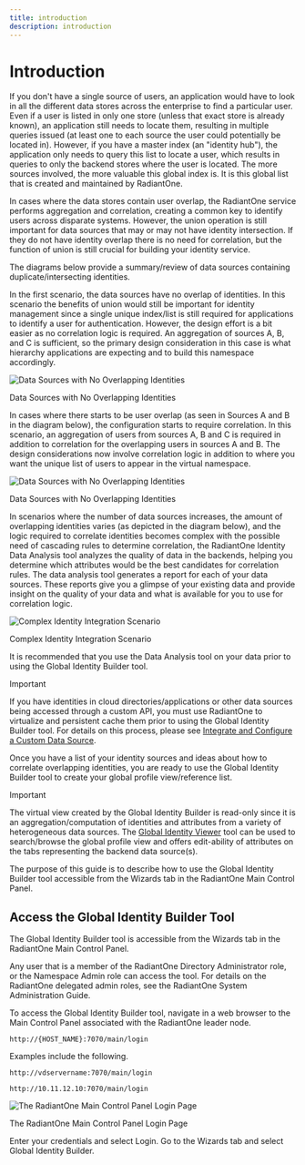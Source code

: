 ```yaml
---
title: introduction
description: introduction
---
```

         
# Introduction

If you don't have a single source of users, an application would have to look in all the different data stores across the enterprise to find a particular user. Even if a user is listed in only one store (unless that exact store is already known), an application still needs to locate them, resulting in multiple queries issued (at least one to each source the user could potentially be located in). However, if you have a master index (an "identity hub"), the application only needs to query this list to locate a user, which results in queries to only the backend stores where the user is located. The more sources involved, the more valuable this global index is. It is this global list that is created and maintained by RadiantOne.

In cases where the data stores contain user overlap, the RadiantOne service performs aggregation and correlation, creating a common key to identify users across disparate systems. However, the union operation is still important for data sources that may or may not have identity intersection. If they do not have identity overlap there is no need for correlation, but the function of union is still crucial for building your identity service.

The diagrams below provide a summary/review of data sources containing duplicate/intersecting identities.

In the first scenario, the data sources have no overlap of identities. In this scenario the benefits of union would still be important for identity management since a single unique index/list is still required for applications to identify a user for authentication. However, the design effort is a bit easier as no correlation logic is required. An aggregation of sources A, B, and C is sufficient, so the primary design consideration in this case is what hierarchy applications are expecting and to build this namespace accordingly.

![Data Sources with No Overlapping Identities](./media/image2.png)

Data Sources with No Overlapping Identities

In cases where there starts to be user overlap (as seen in Sources A and B in the diagram below), the configuration starts to require correlation. In this scenario, an aggregation of users from sources A, B and C is required in addition to correlation for the overlapping users in sources A and B. The design considerations now involve correlation logic in addition to where you want the unique list of users to appear in the virtual namespace.

![Data Sources with No Overlapping Identities](./media/image3.png)

Data Sources with No Overlapping Identities

In scenarios where the number of data sources increases, the amount of overlapping identities varies (as depicted in the diagram below), and the logic required to correlate identities becomes complex with the possible need of cascading rules to determine correlation, the RadiantOne Identity Data Analysis tool analyzes the quality of data in the backends, helping you determine which attributes would be the best candidates for correlation rules. The data analysis tool generates a report for each of your data sources. These reports give you a glimpse of your existing data and provide insight on the quality of your data and what is available for you to use for correlation logic.

![Complex Identity Integration Scenario](./media/image4.png)

Complex Identity Integration Scenario

It is recommended that you use the Data Analysis tool on your data prior to using the Global Identity Builder tool.

>[!important]
>If you have identities in cloud directories/applications or other data sources being accessed through a custom API, you must use RadiantOne to virtualize and persistent cache them prior to using the Global Identity Builder tool. For details on this process, please see [Integrate and Configure a Custom Data Source](#integrate-and-configure-a-custom-data-source).

Once you have a list of your identity sources and ideas about how to correlate overlapping identities, you are ready to use the Global Identity Builder tool to create your global profile view/reference list.

>[!important]
>The virtual view created by the Global Identity Builder is read-only since it is an aggregation/computation of identities and attributes from a variety of heterogeneous data sources. The [Global Identity Viewer](#global-identity-viewer) tool can be used to search/browse the global profile view and offers edit-ability of attributes on the tabs representing the backend data source(s).

The purpose of this guide is to describe how to use the Global Identity Builder tool accessible from the Wizards tab in the RadiantOne Main Control Panel.

## Access the Global Identity Builder Tool

The Global Identity Builder tool is accessible from the Wizards tab in the RadiantOne Main Control Panel.

Any user that is a member of the RadiantOne Directory Administrator role, or the Namespace Admin role can access the tool. For details on the RadiantOne delegated admin roles, see the RadiantOne System Administration Guide.

To access the Global Identity Builder tool, navigate in a web browser to the Main Control Panel associated with the RadiantOne leader node.

`http://{HOST_NAME}:7070/main/login`

Examples include the following.

`http://vdservername:7070/main/login`

`http://10.11.12.10:7070/main/login`

![The RadiantOne Main Control Panel Login Page](./media/image5.png)

The RadiantOne Main Control Panel Login Page

Enter your credentials and select Login. Go to the Wizards tab and select Global Identity Builder.
